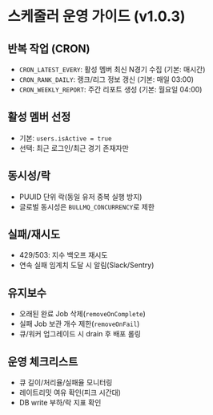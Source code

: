 # 스케줄러 운영 가이드 (v1.0.3)

## 반복 작업 (CRON)
- `CRON_LATEST_EVERY`: 활성 멤버 최신 N경기 수집 (기본: 매시간)
- `CRON_RANK_DAILY`: 랭크/리그 정보 갱신 (기본: 매일 03:00)
- `CRON_WEEKLY_REPORT`: 주간 리포트 생성 (기본: 월요일 04:00)

## 활성 멤버 선정
- 기본: `users.isActive = true`
- 선택: 최근 로그인/최근 경기 존재자만

## 동시성/락
- PUUID 단위 락(동일 유저 중복 실행 방지)
- 글로벌 동시성은 `BULLMQ_CONCURRENCY`로 제한

## 실패/재시도
- 429/503: 지수 백오프 재시도
- 연속 실패 임계치 도달 시 알림(Slack/Sentry)

## 유지보수
- 오래된 완료 Job 삭제(`removeOnComplete`)
- 실패 Job 보관 개수 제한(`removeOnFail`)
- 큐/워커 업그레이드 시 drain 후 배포 롤링

## 운영 체크리스트
- 큐 길이/처리율/실패율 모니터링
- 레이트리밋 여유 확인(피크 시간대)
- DB write 부하/락 지표 확인
